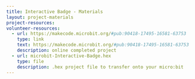 ```yaml
---
title: Interactive Badge - Materials
layout: project-materials
project-resources:
volunteer-resources:
  - url: https://makecode.microbit.org/#pub:90418-17495-16581-63753
    type: link
    text: https://makecode.microbit.org/#pub:90418-17495-16581-63753
    description: online completed project
  - url: microbit-Interactive-Badge.hex
    type: file
    description: .hex project file to transfer onto your micro:bit 
---
```

